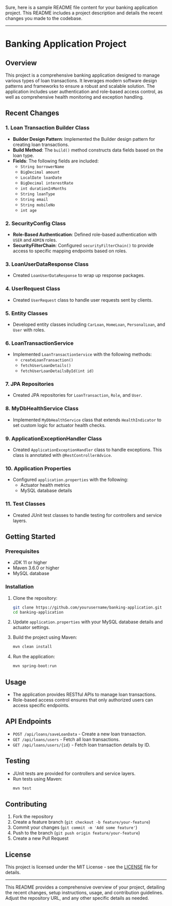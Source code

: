 Sure, here is a sample README file content for your banking application project. This README includes a project description and details the recent changes you made to the codebase.

---

# Banking Application Project

## Overview

This project is a comprehensive banking application designed to manage various types of loan transactions. It leverages modern software design patterns and frameworks to ensure a robust and scalable solution. The application includes user authentication and role-based access control, as well as comprehensive health monitoring and exception handling.

## Recent Changes

### 1. Loan Transaction Builder Class
- **Builder Design Pattern**: Implemented the Builder design pattern for creating loan transactions.
- **Build Method**: The `build()` method constructs data fields based on the loan type.
- **Fields**: The following fields are included:
  - `String borrowerName`
  - `BigDecimal amount`
  - `LocalDate loanDate`
  - `BigDecimal interestRate`
  - `int durationInMonths`
  - `String loanType`
  - `String email`
  - `String mobileNo`
  - `int age`

### 2. SecurityConfig Class
- **Role-Based Authentication**: Defined role-based authentication with `USER` and `ADMIN` roles.
- **SecurityFilterChain**: Configured `securityFilterChain()` to provide access to specific mapping endpoints based on roles.

### 3. LoanUserDataResponse Class
- Created `LoanUserDataResponse` to wrap up response packages.

### 4. UserRequest Class
- Created `UserRequest` class to handle user requests sent by clients.

### 5. Entity Classes
- Developed entity classes including `CarLoan`, `HomeLoan`, `PersonalLoan`, and `User` with roles.

### 6. LoanTransactionService
- Implemented `LoanTransactionService` with the following methods:
  - `createLoanTransaction()`
  - `fetchUserLoanDetails()`
  - `fetchUserLoanDetailsById(int id)`

### 7. JPA Repositories
- Created JPA repositories for `LoanTransaction`, `Role`, and `User`.

### 8. MyDbHealthService Class
- Implemented `MyDbHealthService` class that extends `HealthIndicator` to set custom logic for actuator health checks.

### 9. ApplicationExceptionHandler Class
- Created `ApplicationExceptionHandler` class to handle exceptions. This class is annotated with `@RestControllerAdvice`.

### 10. Application Properties
- Configured `application.properties` with the following:
  - Actuator health metrics
  - MySQL database details

### 11. Test Classes
- Created JUnit test classes to handle testing for controllers and service layers.

## Getting Started

### Prerequisites
- JDK 11 or higher
- Maven 3.6.0 or higher
- MySQL database

### Installation

1. Clone the repository:
   ```sh
   git clone https://github.com/yourusername/banking-application.git
   cd banking-application
   ```

2. Update `application.properties` with your MySQL database details and actuator settings.

3. Build the project using Maven:
   ```sh
   mvn clean install
   ```

4. Run the application:
   ```sh
   mvn spring-boot:run
   ```

## Usage

- The application provides RESTful APIs to manage loan transactions.
- Role-based access control ensures that only authorized users can access specific endpoints.

## API Endpoints

- `POST /api/loans/saveLoanData` - Create a new loan transaction.
- `GET /api/loans/users` - Fetch all loan transactions.
- `GET /api/loans/users/{id}` - Fetch loan transaction details by ID.

## Testing

- JUnit tests are provided for controllers and service layers.
- Run tests using Maven:
  ```sh
  mvn test
  ```

## Contributing

1. Fork the repository
2. Create a feature branch (`git checkout -b feature/your-feature`)
3. Commit your changes (`git commit -m 'Add some feature'`)
4. Push to the branch (`git push origin feature/your-feature`)
5. Create a new Pull Request

## License

This project is licensed under the MIT License - see the [LICENSE](LICENSE) file for details.

---

This README provides a comprehensive overview of your project, detailing the recent changes, setup instructions, usage, and contribution guidelines. Adjust the repository URL, and any other specific details as needed.
